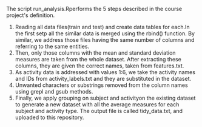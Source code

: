 The script run_analysis.Rperforms the 5 steps described in the course project's definition.

1. Reading all data files(train and test) and create data tables for each.In the first setp all the similar data is merged using the rbind() function. By similar, we address those files having the same number of columns and referring to the same entities.
2. Then, only those columns with the mean and standard deviation measures are taken from the whole dataset. After extracting these columns, they are given the correct names, taken from features.txt.
3. As activity data is addressed with values 1:6, we take the activity names and IDs from activity_labels.txt and they are substituted in the dataset.
4. Unwanted characters or substrings removed from the column names using grepl and gsub methods.
5. Finally, we apply grouping on subject and activityon the existing dataset to generate a new dataset with all the average measures for each subject and activity type. The output file is called tidy_data.txt, and uploaded to this repository.
